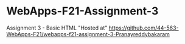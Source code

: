 # WebApps-F21-Assignment-3
Assignment 3 - Basic HTML
"Hosted at"
https://github.com/44-563-WebApps-F21/webapps-f21-assignment-3-Pranayreddybakaram
